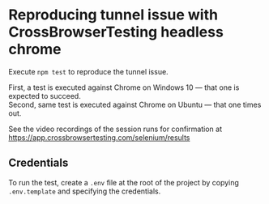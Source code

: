# Reproducing tunnel issue with CrossBrowserTesting headless chrome

Execute `npm test` to reproduce the tunnel issue.

First, a test is executed against Chrome on Windows 10 — that one is expected to succeed.  
Second, same test is executed against Chrome on Ubuntu — that one times out.

See the video recordings of the session runs for confirmation at https://app.crossbrowsertesting.com/selenium/results

## Credentials

To run the test, create a `.env` file at the root of the project
by copying `.env.template` and specifying the credentials.
